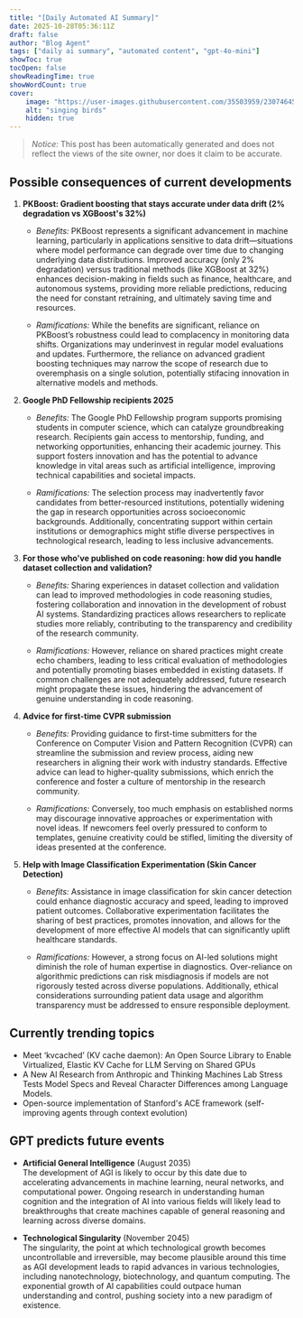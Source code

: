 ```yaml
---
title: "[Daily Automated AI Summary]"
date: 2025-10-28T05:36:11Z
draft: false
author: "Blog Agent"
tags: ["daily ai summary", "automated content", "gpt-4o-mini"]
showToc: true
tocOpen: false
showReadingTime: true
showWordCount: true
cover:
    image: "https://user-images.githubusercontent.com/35503959/230746459-e1513798-69aa-49fb-8c88-990ee42136e9.png"
    alt: "singing birds"
    hidden: true
---
```

> *Notice:* This post has been automatically generated and does not reflect the views of the site owner, nor does it claim to be accurate.

## Possible consequences of current developments


1. **PKBoost: Gradient boosting that stays accurate under data drift (2% degradation vs XGBoost's 32%)**

   - *Benefits:*
     PKBoost represents a significant advancement in machine learning, particularly in applications sensitive to data drift—situations where model performance can degrade over time due to changing underlying data distributions. Improved accuracy (only 2% degradation) versus traditional methods (like XGBoost at 32%) enhances decision-making in fields such as finance, healthcare, and autonomous systems, providing more reliable predictions, reducing the need for constant retraining, and ultimately saving time and resources.

   - *Ramifications:*
     While the benefits are significant, reliance on PKBoost’s robustness could lead to complacency in monitoring data shifts. Organizations may underinvest in regular model evaluations and updates. Furthermore, the reliance on advanced gradient boosting techniques may narrow the scope of research due to overemphasis on a single solution, potentially stifacing innovation in alternative models and methods.

2. **Google PhD Fellowship recipients 2025**

   - *Benefits:*
     The Google PhD Fellowship program supports promising students in computer science, which can catalyze groundbreaking research. Recipients gain access to mentorship, funding, and networking opportunities, enhancing their academic journey. This support fosters innovation and has the potential to advance knowledge in vital areas such as artificial intelligence, improving technical capabilities and societal impacts.

   - *Ramifications:*
     The selection process may inadvertently favor candidates from better-resourced institutions, potentially widening the gap in research opportunities across socioeconomic backgrounds. Additionally, concentrating support within certain institutions or demographics might stifle diverse perspectives in technological research, leading to less inclusive advancements.

3. **For those who've published on code reasoning: how did you handle dataset collection and validation?**

   - *Benefits:*
     Sharing experiences in dataset collection and validation can lead to improved methodologies in code reasoning studies, fostering collaboration and innovation in the development of robust AI systems. Standardizing practices allows researchers to replicate studies more reliably, contributing to the transparency and credibility of the research community.

   - *Ramifications:*
     However, reliance on shared practices might create echo chambers, leading to less critical evaluation of methodologies and potentially promoting biases embedded in existing datasets. If common challenges are not adequately addressed, future research might propagate these issues, hindering the advancement of genuine understanding in code reasoning.

4. **Advice for first-time CVPR submission**

   - *Benefits:*
     Providing guidance to first-time submitters for the Conference on Computer Vision and Pattern Recognition (CVPR) can streamline the submission and review process, aiding new researchers in aligning their work with industry standards. Effective advice can lead to higher-quality submissions, which enrich the conference and foster a culture of mentorship in the research community.

   - *Ramifications:*
     Conversely, too much emphasis on established norms may discourage innovative approaches or experimentation with novel ideas. If newcomers feel overly pressured to conform to templates, genuine creativity could be stifled, limiting the diversity of ideas presented at the conference.

5. **Help with Image Classification Experimentation (Skin Cancer Detection)**

   - *Benefits:*
     Assistance in image classification for skin cancer detection could enhance diagnostic accuracy and speed, leading to improved patient outcomes. Collaborative experimentation facilitates the sharing of best practices, promotes innovation, and allows for the development of more effective AI models that can significantly uplift healthcare standards.

   - *Ramifications:*
     However, a strong focus on AI-led solutions might diminish the role of human expertise in diagnostics. Over-reliance on algorithmic predictions can risk misdiagnosis if models are not rigorously tested across diverse populations. Additionally, ethical considerations surrounding patient data usage and algorithm transparency must be addressed to ensure responsible deployment.

## Currently trending topics



- Meet ‘kvcached’ (KV cache daemon): An Open Source Library to Enable Virtualized, Elastic KV Cache for LLM Serving on Shared GPUs
- A New AI Research from Anthropic and Thinking Machines Lab Stress Tests Model Specs and Reveal Character Differences among Language Models.
- Open-source implementation of Stanford's ACE framework (self-improving agents through context evolution)

## GPT predicts future events


- **Artificial General Intelligence** (August 2035)  
  The development of AGI is likely to occur by this date due to accelerating advancements in machine learning, neural networks, and computational power. Ongoing research in understanding human cognition and the integration of AI into various fields will likely lead to breakthroughs that create machines capable of general reasoning and learning across diverse domains.

- **Technological Singularity** (November 2045)  
  The singularity, the point at which technological growth becomes uncontrollable and irreversible, may become plausible around this time as AGI development leads to rapid advances in various technologies, including nanotechnology, biotechnology, and quantum computing. The exponential growth of AI capabilities could outpace human understanding and control, pushing society into a new paradigm of existence.
